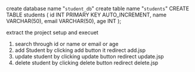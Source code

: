 create database name "`student_db`"
create table name  "`students`"
CREATE TABLE students (
id INT PRIMARY KEY AUTO_INCREMENT,
name VARCHAR(50),
email VARCHAR(50),
age INT
);

extract the project setup and execuet 
1) search through id or name or email or age
2) add Student by clicking add button it redirect add.jsp
3) update student by clicking update button redirect update.jsp
4) delete student by clicking delete button redirect delete.jsp
